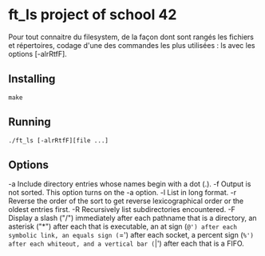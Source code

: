 # ft_ls project of school 42

Pour tout connaitre du filesystem, de la façon dont sont rangés les fichiers et répertoires, codage d'une des commandes les plus utilisées : ls avec les options [-alrRtfF].

## Installing
```
make
```

## Running
```
./ft_ls [-alrRtfF][file ...]
```

## Options

-a      Include directory entries whose names begin with a dot (.).
-f      Output is not sorted.  This option turns on the -a option.
-l      List in long format.
-r      Reverse the order of the sort to get reverse lexicographical order or the oldest entries first.
-R      Recursively list subdirectories encountered.
-F      Display a slash ("/") immediately after each pathname that is a directory, an asterisk ("*") after each that is
        executable, an at sign (`@') after each symbolic link, an equals sign (`=') after each socket, a percent sign (`%')
        after each whiteout, and a vertical bar (`|') after each that is a FIFO.
